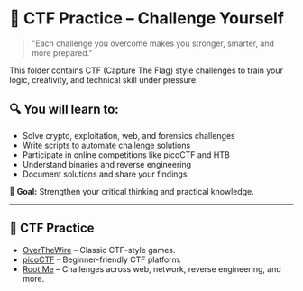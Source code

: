 # 🎯 CTF Practice – Challenge Yourself


> "Each challenge you overcome makes you stronger, smarter, and more prepared."

This folder contains CTF (Capture The Flag) style challenges to train your logic, creativity, and technical skill under pressure.

## 🔍 You will learn to:

- Solve crypto, exploitation, web, and forensics challenges
- Write scripts to automate challenge solutions
- Participate in online competitions like picoCTF and HTB
- Understand binaries and reverse engineering
- Document solutions and share your findings

🧠 **Goal:** Strengthen your critical thinking and practical knowledge.

---

## 🎯 CTF Practice

- [OverTheWire](https://overthewire.org/wargames/) – Classic CTF-style games.
- [picoCTF](https://picoctf.org/) – Beginner-friendly CTF platform.
- [Root Me](https://www.root-me.org/) – Challenges across web, network, reverse engineering, and more.
